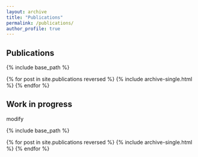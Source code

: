 ```yaml
---
layout: archive
title: "Publications"
permalink: /publications/
author_profile: true
---
```


## Publications

{% include base_path %}

{% for post in site.publications reversed %}
  {% include archive-single.html %}
{% endfor %}

## Work in progress

modify 

{% include base_path %}

{% for post in site.publications reversed %}
  {% include archive-single.html %}
{% endfor %}
